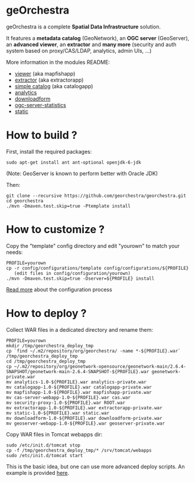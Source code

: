 geOrchestra
===========

geOrchestra is a complete **Spatial Data Infrastructure** solution.

It features a **metadata catalog** (GeoNetwork), an **OGC server** (GeoServer), an **advanced viewer**, an **extractor** and **many more** (security and auth system based on proxy/CAS/LDAP, analytics, admin UIs, ...)

More information in the modules README:
 * [viewer](https://github.com/georchestra/georchestra/blob/master/mapfishapp/README.md) (aka mapfishapp)
 * [extractor](https://github.com/georchestra/georchestra/blob/master/extractorapp/README.md) (aka extractorapp)
 * [simple catalog](https://github.com/georchestra/georchestra/blob/master/catalogapp/README.md) (aka catalogapp)
 * [analytics](https://github.com/georchestra/georchestra/blob/master/analytics/README.md)
 * [downloadform](https://github.com/georchestra/georchestra/blob/master/downloadform/README.md)
 * [ogc-server-statistics](https://github.com/georchestra/georchestra/blob/master/ogc-server-statistics/README.md)
 * [static](https://github.com/georchestra/georchestra/blob/master/static/README.md)


How to build ?
==============

First, install the required packages: 

    sudo apt-get install ant ant-optional openjdk-6-jdk

(Note: GeoServer is known to perform better with Oracle JDK)

Then:

    git clone --recursive https://github.com/georchestra/georchestra.git
    cd georchestra
    ./mvn -Dmaven.test.skip=true -Ptemplate install

How to customize ?
==================
 
Copy the "template" config directory and edit "yourown" to match your needs:

    PROFILE=yourown
    cp -r config/configurations/template config/configurations/${PROFILE}
       (edit files in config/configuration/yourown)
    ./mvn -Dmaven.test.skip=true -Dserver=${PROFILE} install

[Read more](https://github.com/georchestra/georchestra/blob/master/config/README.md) about the configuration process

How to deploy ?
===============

Collect WAR files in a dedicated directory and rename them:

    PROFILE=yourown
    mkdir /tmp/georchestra_deploy_tmp
    cp `find ~/.m2/repository/org/georchestra/ -name *-${PROFILE}.war` /tmp/georchestra_deploy_tmp
    cd /tmp/georchestra_deploy_tmp
    cp ~/.m2/repository/org/geonetwork-opensource/geonetwork-main/2.6.4-SNAPSHOT/geonetwork-main-2.6.4-SNAPSHOT-${PROFILE}.war geonetwork-private.war
    mv analytics-1.0-${PROFILE}.war analytics-private.war
    mv catalogapp-1.0-${PROFILE}.war catalogapp-private.war
    mv mapfishapp-1.0-${PROFILE}.war mapfishapp-private.war
    mv cas-server-webapp-1.0-${PROFILE}.war cas.war
    mv security-proxy-1.0-${PROFILE}.war ROOT.war
    mv extractorapp-1.0-${PROFILE}.war extractorapp-private.war
    mv static-1.0-${PROFILE}.war static.war
    mv downloadform-1.0-${PROFILE}.war downloadform-private.war
    mv geoserver-webapp-1.0-${PROFILE}.war geoserver-private.war

Copy WAR files in Tomcat webapps dir:

    sudo /etc/init.d/tomcat stop
    cp -f /tmp/georchestra_deploy_tmp/* /srv/tomcat/webapps
    sudo /etc/init.d/tomcat start

This is the basic idea, but one can use more advanced deploy scripts. An example is provided 
[here](https://github.com/georchestra/georchestra/blob/master/server-deploy/linux_deploy_scripts/Readme.md).
